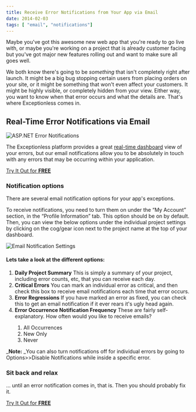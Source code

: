 ```yaml
---
title: Receive Error Notifications from Your App via Email
date: 2014-02-03
tags: [ "email", "notifications"]
---
```

Maybe you've got this awesome new web app that you're ready to go live with, or maybe you're working on a project that is already customer facing but you've got major new features rolling out and want to make sure all goes well.

We both know there's going to be _something_ that isn't completely right after launch. It might be a big bug stopping certain users from placing orders on your site, or it might be something that won't even affect your customers. It might be highly visible, or completely hidden from your view. Either way, you want to know when that error occurs and what the details are. That's where Exceptionless comes in.<!--more-->

## Real-Time Error Notifications via Email

<img loading="lazy" class="aligncenter size-full wp-image-147" alt="ASP.NET Error Notifications" src="/assets/notification.png" width="665" height="433" data-id="147" srcset="/assets/notification.png 665w, /assets/notification-300x195.png 300w" sizes="(max-width: 665px) 100vw, 665px" />

The Exceptionless platform provides a great [real-time dashboard](/project-portal-tour/ "Error Reporting Dashboard") view of your errors, but our email notifications allow you to be absolutely in touch with any errors that may be occurring within your application.

<div class="signup center">
  <a class="btn btn-large btn-primary" href="https://be.exceptionless.io/signup">Try It Out for <strong>FREE</strong></a>
</div>

### Notification options

There are several email notification options for your app's exceptions.

To receive notifications, you need to turn them on under the &#8220;My Account&#8221; section, in the &#8220;Profile Information&#8221; tab. This option should be on by default. Then, you can view the below options under the individual project settings by clicking on the cog/gear icon next to the project name at the top of your dashboard.

<img loading="lazy" class="aligncenter size-full wp-image-2331" alt="Email Notification Settings" src="/assets/email-notification-settings.png" width="548" height="426" data-id="2331" srcset="/assets/email-notification-settings.png 548w, /assets/email-notification-settings-300x233.png 300w" sizes="(max-width: 548px) 100vw, 548px" />

#### Lets take a look at the different options:

  1. **Daily Project Summary**
    This is simply a summary of your project, including error counts, etc, that you can receive each day.
  2. **Critical Errors**
    You can mark an individual error as critical, and then check this box to receive email notifications each time that error occurs.
  3. **Error Regressions**
    If you have marked an error as fixed, you can check this to get an email notification if it ever rears it's ugly head again.
  4. **Error Occurrence Notification Frequency**
    These are fairly self-explanatory. How often would you like to receive emails?</p>
      1. All Occurrences
      2. New Only
      3. Never

_**Note:** _You can also turn notifications off for individual errors by going to Options>>Disable Notifications while inside a specific error.

### Sit back and relax

&#8230; until an error notification comes in, that is. Then you should probably fix it.

<div class="signup center">
  <a class="btn btn-large btn-primary" href="https://be.exceptionless.io/signup">Try It Out for <strong>FREE</strong></a>
</div>


